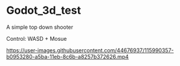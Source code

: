 # Godot_3d_test

A simple top down shooter

Control: WASD + Mosue


https://user-images.githubusercontent.com/44676937/115990357-b0953280-a5ba-11eb-8c6b-a8257b372626.mp4

